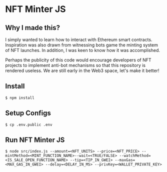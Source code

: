 # NFT Minter JS

## Why I made this?

I simply wanted to learn how to interact with Ethereum smart contracts. Inspiration was also drawn from witnessing bots game the minting system of NFT launches. In addition, I was keen to know how it was accomplished.

Perhaps the publicity of this code would encourage developers of NFT projects to implement anti-bot mechanisms so that this repository is rendered useless. We are still early in the Web3 space, let's make it better!

## Install

```
$ npm install
```

## Setup Configs

```
$ cp .env.public .env
```

## Run NFT Minter JS

```
$ node src/index.js --amount=<NFT_UNITS> --price=<NFT_PRICE> --mintMethod=<MINT_FUNCTION_NAME>--wait=<TRUE/FALSE> --watchMethod=<IS_SALE_OPEN_FUNCTION_NAME> --tip=<TIP_IN_GWEI> --maxGas=<MAX_GAS_IN_GWEI> --delay=<DELAY_IN_MS> --privKey=<WALLET_PRIVATE_KEY>
```

